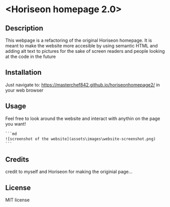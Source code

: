# <Horiseon homepage 2.0>

## Description

This webpage is a refactoring of the original Horiseon homepage. It is meant to make the website more accesible by using semantic HTML and adding alt text to pictures for the sake of screen readers and people looking at the code in the future


## Installation

Just navigate to: https://masterchef842.github.io/horiseonhomepage2/  in your web browser

## Usage

Feel free to look around the website and interact with anythin on the page you want!

    ```md
    ![screenshot of the website](assets\images\website-screenshot.png)
    ```

## Credits

credit to myself and Horiseon for making the originial page...

## License

MIT license


